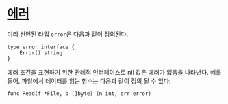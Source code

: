 # [에러](#errors)

미리 선언된 타입 `error`은 다음과 같이 정의된다.

```
type error interface {
    Error() string
}
```

에러 조건을 표현하기 위한 관례적 인터페이스로 nil 값은 에러가 없음을 나타낸다. 예를 들어, 파일에서 데이터를 읽는 함수는 다음과 같이 정의 될 수 있다:

```
func Read(f *File, b []byte) (n int, err error)
```